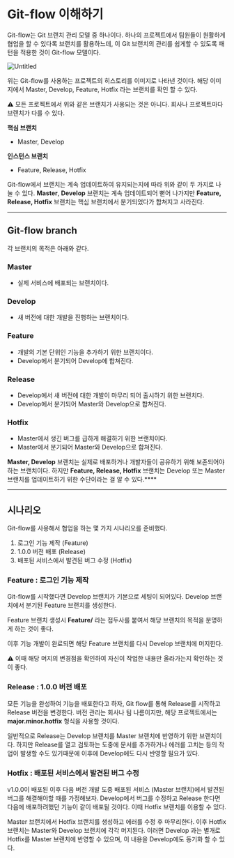 # Git-flow 이해하기

Git-flow는 Git 브랜치 관리 모델 중 하나이다. 하나의 프로젝트에서 팀원들이 원활하게 협업을 할 수 있다록 브랜치를 활용하느데, 이 Git 브랜치의 관리를 쉽게할 수 있도록 패턴을 적용한 것이 Git-flow 모델이다.

![Untitled](Git-flow%20%E1%84%8B%E1%85%B5%E1%84%92%E1%85%A2%E1%84%92%E1%85%A1%E1%84%80%E1%85%B5%201339439b972649dd97130d1a25e25f60/Untitled.png)

위는 Git-flow를 사용하는 프로젝트의 히스토리를 이미지로 나타낸 것이다. 해당 이미지에서 Master, Develop, Feature, Hotfix 라는 브랜치를 확인 할 수 있다.

<aside>
⚠️ 모든 프로젝트에서 위와 같은 브랜치가 사용되는 것은 아니다. 회사나 프로젝트마다 브랜치가 다를 수 있다.

</aside>

**핵심 브랜치**

- Master, Develop

**인스턴스 브랜치**

- Feature, Release, Hotfix

Git-flow에서 브랜치는 계속 업데이트하여 유지되는지에 따라 위와 같이 두 가지로 나눌 수 있다. **Master**, **Develop** 브랜치는 계속 업데이트되어 뻗어 나가지만 **Feature, Release, Hotfix** 브랜치는 핵심 브랜치에서 분기되었다가 합쳐지고 사라진다.

---

## Git-flow branch

각 브랜치의 목적은 아래와 같다.

### Master

- 실제 서비스에 배포되는 브랜치이다.

### Develop

- 새 버전에 대한 개발을 진행하는 브랜치이다.

### Feature

- 개발의 기본 단위인 기능을 추가하기 위한 브랜치이다.
- Develop에서 분기되어 Develop에 합쳐진다.

### Release

- Develop에서 새 버전에 대한 개발이 마무리 되어 출시하기 위한 브랜치다.
- Develop에서 분기되어 Master와 Develop으로 합쳐진다.

### Hotfix

- Master에서 생긴 버그를 급하게 해결하기 위한 브랜치이다.
- Master에서 분기되어 Master와 Develop으로 합쳐진다.

**Master, Develop** 브랜치는 실제로 배포하거나 개발자들이 공유하기 위해 보존되어야 하는 브랜치이다. 하지만 **Feature, Release, Hotfix** 브랜치는 Develop 또는 Master 브랜치를 업데이트하기 위한 수단이라는 걸 알 수 있다.****

---

## 시나리오

Git-flow를 사용해서 협업을 하는 몇 가지 시나리오를 준비했다.

1. 로그인 기능 제작 (Feature)
2. 1.0.0 버전 배포 (Release)
3. 배포된 서비스에서 발견된 버그 수정 (Hotfix)

### Feature : 로그인 기능 제작

Git-flow를 시작했다면 Develop 브랜치가 기본으로 세팅이 되어있다. Develop 브랜치에서 분기된 Feature 브랜치를 생성한다. 

Feature 브랜치 생성시 **Feature/** 라는 접두사를 붙여서 해당 브랜치의 목적을 분명하게 하는 것이 좋다.

이후 기능 개발이 완료되면 해당 Feature 브랜치를 다시 Develop 브랜치에 머지한다.

<aside>
⚠️ 이때 해당 머지의 변경점을 확인하여 자신이 작업한 내용만 올라가는지 확인하는 것이 좋다.

</aside>

### Release : 1.0.0 버전 배포

모든 기능을 완성하여 기능을 배포한다고 하자, Git flow를 통해 Release를 시작하고 Release 버전을 변경한다. 버전 관리는 회사나 팀 나름이지만, 해당 프로젝트에서는 **major.minor.hotfix** 형식을 사용할 것이다.

일반적으로 Release는 Develop 브랜치를 Master 브랜치에 반영하기 위한 브랜치이다. 하지만 Release를 열고 검토하는 도중에 문서를 추가하거나 에러를 고치는 등의 작업이 발생할 수도 있기때문에 이후에 Develop에도 다시 반영할 필요가 있다. 

### Hotfix : 배포된 서비스에서 발견된 버그 수정

v1.0.0이 배포된 이후 다음 버전 개발 도중 배포된 서비스 (Master 브랜치)에서 발견된 버그를 해결해야할 때를 가정해보자. Develop에서 버그를 수정하고 Release 한다면 다음에 배포하려했던 기능이 같이 배포될 것이다. 이때 Hotfix 브랜치를 이용할 수 있다.

Master 브랜치에서 Hotfix 브랜치를 생성하고 에러를 수정 후 마무리한다. 이후 Hotfix 브랜치는 Master와 Develop 브랜치에 각각 머지된다. 이러면 Develop 과는 별개로 Hotfix를 Master 브랜치에 반영할 수 있으며, 이 내용을 Develop에도 동기화 할 수 있다.